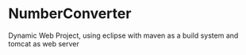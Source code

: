 # NumberConverter
Dynamic Web Project, using eclipse with maven as a build system and tomcat as web server
